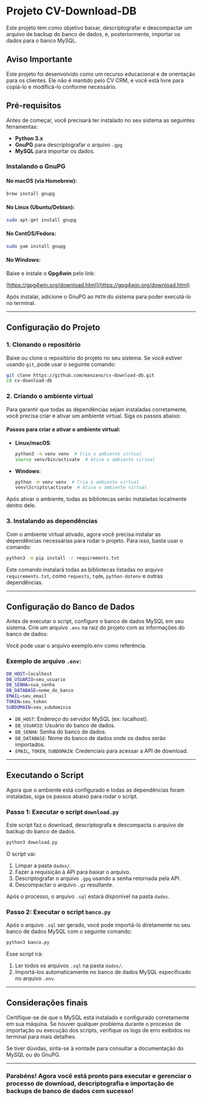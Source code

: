 
# **Projeto CV-Download-DB**

Este projeto tem como objetivo baixar, descriptografar e descompactar um arquivo de backup do banco de dados, e, posteriormente, importar os dados para o banco MySQL.

## **Aviso Importante**

Este projeto foi desenvolvido como um recurso educacional e de orientação para os clientes. Ele não é mantido pelo CV CRM, e você está livre para copiá-lo e modificá-lo conforme necessário.

## **Pré-requisitos**

Antes de começar, você precisará ter instalado no seu sistema as seguintes ferramentas:

- **Python 3.x**
- **GnuPG** para descriptografar o arquivo `.gpg`
- **MySQL** para importar os dados.

### **Instalando o GnuPG**

#### **No macOS** (via Homebrew):
```bash
brew install gnupg
```

#### **No Linux (Ubuntu/Debian):**
```bash
sudo apt-get install gnupg
```

#### **No CentOS/Fedora:**
```bash
sudo yum install gnupg
```

#### **No Windows:**

Baixe e instale o **Gpg4win** pelo link:

[https://gpg4win.org/download.html](https://gpg4win.org/download.html)

Após instalar, adicione o GnuPG ao `PATH` do sistema para poder executá-lo no terminal.

---

## **Configuração do Projeto**

### 1. **Clonando o repositório**
Baixe ou clone o repositório do projeto no seu sistema. Se você estiver usando `git`, pode usar o seguinte comando:

```bash
git clone https://github.com/manzano/cv-download-db.git
cd cv-download-db
```

### 2. **Criando o ambiente virtual**

Para garantir que todas as dependências sejam instaladas corretamente, você precisa criar e ativar um ambiente virtual. Siga os passos abaixo:

#### **Passos para criar e ativar o ambiente virtual:**

- **Linux/macOS**:
    ```bash
    python3 -m venv venv  # Cria o ambiente virtual
    source venv/bin/activate  # Ativa o ambiente virtual
    ```

- **Windows**:
    ```bash
    python -m venv venv  # Cria o ambiente virtual
    venv\Scripts\activate  # Ativa o ambiente virtual
    ```

Após ativar o ambiente, todas as bibliotecas serão instaladas localmente dentro dele.

### 3. **Instalando as dependências**

Com o ambiente virtual ativado, agora você precisa instalar as dependências necessárias para rodar o projeto. Para isso, basta usar o comando:

```bash
python3 -m pip install -r requirements.txt
```

Este comando instalará todas as bibliotecas listadas no arquivo `requirements.txt`, como `requests`, `tqdm`, `python-dotenv` e outras dependências.

---

## **Configuração do Banco de Dados**

Antes de executar o script, configure o banco de dados MySQL em seu sistema. Crie um arquivo `.env` na raiz do projeto com as informações do banco de dados:

Você pode usar o arquivo exemplo.env como referência.

### Exemplo de arquivo `.env`:

```bash
DB_HOST=localhost
DB_USUARIO=seu_usuario
DB_SENHA=sua_senha
DB_DATABASE=nome_do_banco
EMAIL=seu_email
TOKEN=seu_token
SUBDOMAIN=seu_subdominio
```

- `DB_HOST`: Endereço do servidor MySQL (ex: localhost).
- `DB_USUARIO`: Usuário do banco de dados.
- `DB_SENHA`: Senha do banco de dados.
- `DB_DATABASE`: Nome do banco de dados onde os dados serão importados.
- `EMAIL`, `TOKEN`, `SUBDOMAIN`: Credenciais para acessar a API de download.

---

## **Executando o Script**

Agora que o ambiente está configurado e todas as dependências foram instaladas, siga os passos abaixo para rodar o script.

### **Passo 1: Executar o script `download.py`**

Este script faz o download, descriptografa e descompacta o arquivo de backup do banco de dados.

```bash
python3 download.py
```

O script vai:

1. Limpar a pasta `dados/`.
2. Fazer a requisição à API para baixar o arquivo.
3. Descriptografar o arquivo `.gpg` usando a senha retornada pela API.
4. Descompactar o arquivo `.gz` resultante.

Após o processo, o arquivo `.sql` estará disponível na pasta `dados`.

### **Passo 2: Executar o script `banco.py`**

Após o arquivo `.sql` ser gerado, você pode importá-lo diretamente no seu banco de dados MySQL com o seguinte comando:

```bash
python3 banco.py
```

Esse script irá:

1. Ler todos os arquivos `.sql` na pasta `dados/`.
2. Importá-los automaticamente no banco de dados MySQL especificado no arquivo `.env`.

---

## **Considerações finais**

Certifique-se de que o MySQL está instalado e configurado corretamente em sua máquina. Se houver qualquer problema durante o processo de importação ou execução dos scripts, verifique os logs de erro exibidos no terminal para mais detalhes.

Se tiver dúvidas, sinta-se à vontade para consultar a documentação do MySQL ou do GnuPG.

--- 

### **Parabéns!** Agora você está pronto para executar e gerenciar o processo de download, descriptografia e importação de backups de banco de dados com sucesso!
